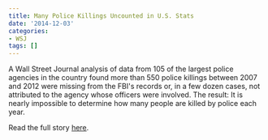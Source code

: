 ```yaml
---
title: Many Police Killings Uncounted in U.S. Stats
date: '2014-12-03'
categories:
- WSJ
tags: []
---
```

A Wall Street Journal analysis of data from 105 of the largest police agencies in the country found more than 550 police killings between 2007 and 2012 were missing from the FBI's records or, in a few dozen cases, not attributed to the agency whose officers were involved. The result: It is nearly impossible to determine how many people are killed by police each year.

Read the full story [here](http://online.wsj.com/articles/hundreds-of-police-killings-are-uncounted-in-federal-statistics-1417577504).